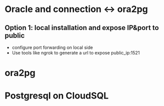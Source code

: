 # Oracle and connection <-> ora2pg
## Option 1: local installation and expose IP&port to public
* configure port forwarding on local side
* Use tools like ngrok to generate a url to expose public_ip:1521
# ora2pg
# Postgresql on CloudSQL